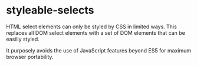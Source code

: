 # styleable-selects

HTML select elements can only be styled by CSS in limited ways.
This replaces all DOM select elements with a set of DOM elements
that can be easiliy styled.

It purposely avoids the use of JavaScript features beyond ES5
for maximum browser portability.
